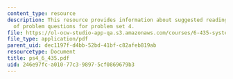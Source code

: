 ```yaml
---
content_type: resource
description: This resource provides information about suggested reading and consist
  of problem questions for problem set 4.
file: https://ol-ocw-studio-app-qa.s3.amazonaws.com/courses/6-435-system-identification-spring-2005/246e97fca01077c398975cf0869679b3_ps4_6_435.pdf
file_type: application/pdf
parent_uid: dec1197f-d4bb-52bd-41bf-c82afeb819ab
resourcetype: Document
title: ps4_6_435.pdf
uid: 246e97fc-a010-77c3-9897-5cf0869679b3
---
```

